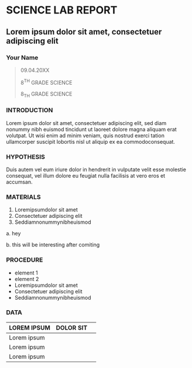 # SCIENCE LAB REPORT
## Lorem ipsum dolor sit amet, consectetuer adipiscing elit

### Your Name

> 09.04.20XX
>
> 8<sup>TH</sup> GRADE SCIENCE
>
> 8<sub>TH</sub> GRADE SCIENCE
>

### INTRODUCTION

Lorem ipsum dolor sit amet, consectetuer adipiscing elit, sed diam nonummy nibh
euismod tincidunt ut laoreet dolore magna aliquam erat volutpat. Ut wisi enim ad minim
veniam, quis nostrud exerci tation ullamcorper suscipit lobortis nisl ut aliquip ex ea
commodoconsequat.
 
### HYPOTHESIS
Duis autem vel eum iriure dolor in hendrerit in vulputate velit esse molestie consequat,
vel illum dolore eu feugiat nulla facilisis at vero eros et accumsan.

### MATERIALS

1.  Loremipsumdolor sit amet
2.  Consectetuer adipiscing elit
3.  Seddiamnonummynibheuismod
   
 a. hey

 b. this will be interesting after comiting

 ### PROCEDURE
 - element 1
 - element 2
 - Loremipsumdolor sit amet
 - Consectetuer adipiscing elit
 - Seddiamnonummynibheuismod

### DATA
|  LOREM IPSUM | DOLOR SIT| |
| ----| ----| ----|
|Lorem ipsum| | |
|Lorem ipsum| | |
|Lorem ipsum| | |



